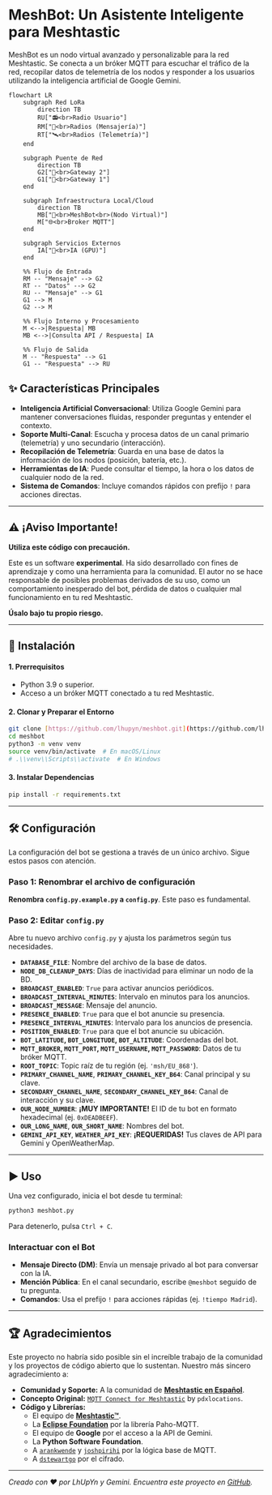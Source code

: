 # MeshBot: Un Asistente Inteligente para Meshtastic

MeshBot es un nodo virtual avanzado y personalizable para la red Meshtastic. Se conecta a un bróker MQTT para escuchar el tráfico de la red, recopilar datos de telemetría de los nodos y responder a los usuarios utilizando la inteligencia artificial de Google Gemini.

```mermaid
flowchart LR
    subgraph Red LoRa
        direction TB
        RU["📻<br>Radio Usuario"]
        RM["💬<br>Radios (Mensajería)"]
        RT["🛰️<br>Radios (Telemetría)"]
    end

    subgraph Puente de Red
        direction TB
        G2["📡<br>Gateway 2"]
        G1["📡<br>Gateway 1"]
    end

    subgraph Infraestructura Local/Cloud
        direction TB
        MB["🤖<br>MeshBot<br>(Nodo Virtual)"]
        M["🌐<br>Broker MQTT"]
    end

    subgraph Servicios Externos
        IA["🧠<br>IA (GPU)"]
    end

    %% Flujo de Entrada
    RM -- "Mensaje" --> G2
    RT -- "Datos" --> G2
    RU -- "Mensaje" --> G1
    G1 --> M
    G2 --> M
    
    %% Flujo Interno y Procesamiento
    M <-->|Respuesta| MB
    MB <-->|Consulta API / Respuesta| IA
    
    %% Flujo de Salida
    M -- "Respuesta" --> G1
    G1 -- "Respuesta" --> RU
```

## ✨ Características Principales

* **Inteligencia Artificial Conversacional**: Utiliza Google Gemini para mantener conversaciones fluidas, responder preguntas y entender el contexto.
* **Soporte Multi-Canal**: Escucha y procesa datos de un canal primario (telemetría) y uno secundario (interacción).
* **Recopilación de Telemetría**: Guarda en una base de datos la información de los nodos (posición, batería, etc.).
* **Herramientas de IA**: Puede consultar el tiempo, la hora o los datos de cualquier nodo de la red.
* **Sistema de Comandos**: Incluye comandos rápidos con prefijo `!` para acciones directas.

---

## ⚠️ ¡Aviso Importante!

**Utiliza este código con precaución.**

Este es un software **experimental**. Ha sido desarrollado con fines de aprendizaje y como una herramienta para la comunidad. El autor no se hace responsable de posibles problemas derivados de su uso, como un comportamiento inesperado del bot, pérdida de datos o cualquier mal funcionamiento en tu red Meshtastic.

**Úsalo bajo tu propio riesgo.**

---

## 🚀 Instalación

#### 1. Prerrequisitos

* Python 3.9 o superior.
* Acceso a un bróker MQTT conectado a tu red Meshtastic.

#### 2. Clonar y Preparar el Entorno

```bash
git clone [https://github.com/lhupyn/meshbot.git](https://github.com/lhupyn/meshbot.git)
cd meshbot
python3 -m venv venv
source venv/bin/activate  # En macOS/Linux
# .\\venv\\Scripts\\activate  # En Windows
```

#### 3. Instalar Dependencias

```bash
pip install -r requirements.txt
```

---

## 🛠️ Configuración

La configuración del bot se gestiona a través de un único archivo. Sigue estos pasos con atención.

### Paso 1: Renombrar el archivo de configuración

**Renombra `config.py.example.py` a `config.py`**. Este paso es fundamental.

### Paso 2: Editar `config.py`

Abre tu nuevo archivo `config.py` y ajusta los parámetros según tus necesidades.

* **`DATABASE_FILE`**: Nombre del archivo de la base de datos.
* **`NODE_DB_CLEANUP_DAYS`**: Días de inactividad para eliminar un nodo de la BD.
* **`BROADCAST_ENABLED`**: `True` para activar anuncios periódicos.
* **`BROADCAST_INTERVAL_MINUTES`**: Intervalo en minutos para los anuncios.
* **`BROADCAST_MESSAGE`**: Mensaje del anuncio.
* **`PRESENCE_ENABLED`**: `True` para que el bot anuncie su presencia.
* **`PRESENCE_INTERVAL_MINUTES`**: Intervalo para los anuncios de presencia.
* **`POSITION_ENABLED`**: `True` para que el bot anuncie su ubicación.
* **`BOT_LATITUDE`, `BOT_LONGITUDE`, `BOT_ALTITUDE`**: Coordenadas del bot.
* **`MQTT_BROKER`, `MQTT_PORT`, `MQTT_USERNAME`, `MQTT_PASSWORD`**: Datos de tu bróker MQTT.
* **`ROOT_TOPIC`**: Topic raíz de tu región (ej. `'msh/EU_868'`).
* **`PRIMARY_CHANNEL_NAME`**, **`PRIMARY_CHANNEL_KEY_B64`**: Canal principal y su clave.
* **`SECONDARY_CHANNEL_NAME`**, **`SECONDARY_CHANNEL_KEY_B64`**: Canal de interacción y su clave.
* **`OUR_NODE_NUMBER`**: **¡MUY IMPORTANTE!** El ID de tu bot en formato hexadecimal (ej. `0xDEADBEEF`).
* **`OUR_LONG_NAME`**, **`OUR_SHORT_NAME`**: Nombres del bot.
* **`GEMINI_API_KEY`**, **`WEATHER_API_KEY`**: **¡REQUERIDAS!** Tus claves de API para Gemini y OpenWeatherMap.

---

## ▶️ Uso

Una vez configurado, inicia el bot desde tu terminal:

```bash
python3 meshbot.py
```

Para detenerlo, pulsa `Ctrl + C`.

### Interactuar con el Bot

* **Mensaje Directo (DM)**: Envía un mensaje privado al bot para conversar con la IA.
* **Mención Pública**: En el canal secundario, escribe `@meshbot` seguido de tu pregunta.
* **Comandos**: Usa el prefijo `!` para acciones rápidas (ej. `!tiempo Madrid`).

---

## 🏆 Agradecimientos

Este proyecto no habría sido posible sin el increíble trabajo de la comunidad y los proyectos de código abierto que lo sustentan. Nuestro más sincero agradecimiento a:

* **Comunidad y Soporte:** A la comunidad de [**Meshtastic en Español**](https://meshtastic.es/).
* **Concepto Original:** [`MQTT Connect for Meshtastic`](https://github.com/pdxlocations/connect) by `pdxlocations`.
* **Código y Librerías:**
    * El equipo de [**Meshtastic™**](https://meshtastic.org).
    * La [**Eclipse Foundation**](https://eclipse.dev/paho/) por la librería Paho-MQTT.
    * El equipo de **Google** por el acceso a la API de Gemini.
    * La **Python Software Foundation**.
    * A [`arankwende`](https://github.com/arankwende/meshtastic-mqtt-client) y [`joshpirihi`](https://github.com/joshpirihi/meshtastic-mqtt) por la lógica base de MQTT.
    * A [`dstewartgo`](https://github.com/dstewartgo) por el cifrado.

---
*Creado con ❤️ por LhUpYn y Gemini.*
*Encuentra este proyecto en [GitHub](https://github.com/lhupyn/meshbot).*
